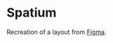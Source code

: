 # Spatium

Recreation of a layout from [Figma](<https://www.figma.com/file/ItWfZcqhq1I01o0Bk4xddl/website-landing-page-design-(Community)?node-id=626%3A5857>).
